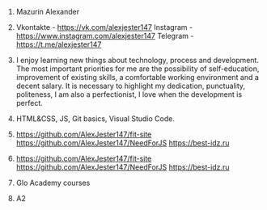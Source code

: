 1. Mazurin Alexander


2. Vkontakte - https://vk.com/alexjester147
Instagram - https://www.instagram.com/alexjester147
Telegram - https://t.me/alexjester147

3. I enjoy learning new things about technology, process and development. 
The most important priorities for me are the possibility of self-education, improvement of existing skills, a comfortable working environment and a decent salary.
It is necessary to highlight my dedication, punctuality, politeness, I am also a perfectionist, I love when the development is perfect.
            
4. HTML&CSS, JS, Git basics, Visual Studio Code.

5. https://github.com/AlexJester147/fit-site
https://github.com/AlexJester147/NeedForJS
https://best-idz.ru

6. https://github.com/AlexJester147/fit-site
https://github.com/AlexJester147/NeedForJS
https://best-idz.ru

7. Glo Academy courses

8. A2
